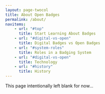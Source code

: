 ```yaml
---
layout: page-twocol
title: About Open Badges
permalink: /about/
navitems:
    - url: "#top"
      title: Start Learning About Badges
    - url: "#digital-vs-open"
      title: Digital Badges vs Open Badges
    - url: "#system-roles"
      title: Roles in a Badging System
    - url: "#digital-vs-open"
      title: Technology
    - url: "#history"
      title: History
---
```


This page intentionally left blank for now...